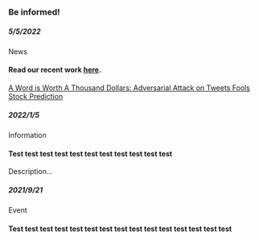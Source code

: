 <div class="block-title"><h3>Be <span>informed!</span></h3></div>

<!-- <ul class="news-list">
    <li class="item">
        <div>
            <p class="date">2020/4/15</p>
            <p class="category"><span class="badge bg-success"><i class="fa-solid fa-rss"></i> News</span></p>
            <p class="title"><span class="badge bg-danger">New</span> This is an event! <span class="details">Test ... test test test.</span></p>
            </br>
        </div>
    </li>
    <li class="item">
        <div>
            <p class="date">2020/4/15</p>
            <p class="category"><span class="badge bg-info text-dark"><i class="fa-solid fa-circle-info"></i> Information</span></p>
            <p class="title">This is an announcement!</p>
        </div>
    </li>
    <li class="item">
        <div>
            <p class="date">2020/4/15</p>
            <p class="category"><span class="badge bg-warning text-dark"><i class="fa-regular fa-calendar-check"></i> Event</span></p>
            <p class="title">This is an event!</p>
        </div>
    </li>
</ul> -->



<!-- <div>
    <p class="date">2020/4/15</p>
    <p class="category"><span class="badge bg-success"><i class="fa-solid fa-rss"></i> News</span></p>
    <p class="title"><span class="badge bg-danger">New</span> This is an event! <span class="details">Akdj skdjf bksjdfkjdshfjhkdfdfgdfg dfg.dfg dfgdf.g dfg.dfg. dfgdfgdfg dfgd.</span></p>
    </br>
</div> -->


<div class="row">
<div class="col-xs-12 col-sm-12 col-12">
<div class="timeline timeline-second-style clearfix">
<div class="timeline-item clearfix">
    <div class="left-part">
    <h5 class="item-period">5/5/2022</h5>
    <span class="item-company"><span class="badge bg-success"><i class="fa-solid fa-rss"></i> News</span></span>
    </div>
    <div class="divider"></div>
    <div class="right-part">
    <h4 class="item-title">Read our recent work <a href="https://www.theregister.com/2022/05/05/stock_market_twitter/" target="_blank">here</a>.</h4>
    <p><a href="https://arxiv.org/abs/2205.01094" target="_blank">A Word is Worth A Thousand Dollars: Adversarial Attack on Tweets Fools Stock Prediction</a></p>
    </div>
</div>

<div class="timeline-item clearfix">
    <div class="left-part">
    <h5 class="item-period">2022/1/5</h5>
    <span class="item-company"><span class="badge bg-info text-dark"><i class="fa-solid fa-circle-info"></i> Information</span></span>
    </div>
    <div class="divider"></div>
    <div class="right-part">
    <h4 class="item-title">Test test test test test test test test test test test</h4>
    <p>Description...</p>
    </div>
</div>

<div class="timeline-item clearfix">
    <div class="left-part">
    <h5 class="item-period">2021/9/21</h5>
    <span class="item-company"><span class="badge bg-warning text-dark"><i class="fa-regular fa-calendar-check"></i> Event</span></span>
    </div>
    <div class="divider"></div>
    <div class="right-part">
    <h4 class="item-title">Test test test test test test test test test test test test test test test </h4>
    </div>
</div>
</div>
</div>
</div>
